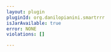 ```yaml
---
layout: plugin
pluginId: org.danilopianini.smartrrr
isJarAvailable: true
error: NONE
violations: []

---
```

